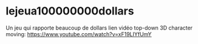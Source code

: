 # lejeua100000000dollars
 Un jeu qui rapporte beaucoup de dollars
lien vidéo top-down 3D character moving: https://www.youtube.com/watch?v=xF19LIYfUmY
